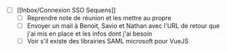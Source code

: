 - [ ]  [[Inbox/Connexion SSO Sequens]]
	- [ ] Reprendre note de réunion et les mettre au propre
	- [ ] Envoyer un mail à Benoit, Savio et Nathan avec l'URL de retour que j'ai mis en place et les infos dont j'ai besoin
	- [ ] Voir s'il existe des librairies SAML microsoft pour VueJS